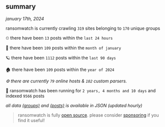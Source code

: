 
## summary
_january 17th, 2024_

ransomwatch is currently crawling `319` sites belonging to `170` unique groups

⏲ there have been `13` posts within the `last 24 hours`

🦈 there have been `109` posts within the `month of january`

🪐 there have been `1112` posts within the `last 90 days`

🏚 there have been `109` posts within the `year of 2024`

_⚙️ there are currently `79` online hosts & `102` custom parsers._

🦕 ransomwatch has been running for `2 years, 4 months and 10 days` and indexed `9566` posts

_all data  [(groups)](http://ransomwhat.telemetry.ltd/groups) and [(posts)](http://ransomwhat.telemetry.ltd/posts) is available in JSON (updated hourly)_

> ransomwatch is fully [open source](https://github.com/joshhighet/ransomwatch#ransomwatch--). please consider [sponsoring](https://github.com/sponsors/joshhighet) if you find it useful!
